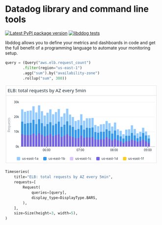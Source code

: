 # Datadog library and command line tools

[![Latest PyPI package version](https://badge.fury.io/py/libddog.svg)](https://pypi.org/project/libddog)
[![libddog tests](https://github.com/nearmap/libddog/actions/workflows/github-actions.yml/badge.svg)](https://github.com/nearmap/libddog/actions/workflows/github-actions.yml)


libddog allows you to define your metrics and dashboards in code and get the full benefit of a programming language to automate your monitoring setup.

```python
query = (Query("aws.elb.request_count")
        .filter(region="us-east-1")
        .agg("sum").by("availability-zone")
        .rollup("sum", 300))
```


![ELB request count](docs/assets/elb-reqs-graph.png)

```python
Timeseries(
    title="ELB: total requests by AZ every 5min",
    requests=[
        Request(
            queries=[query],
            display_type=DisplayType.BARS,
        ),
    ],
    size=Size(height=3, width=5),
)
```